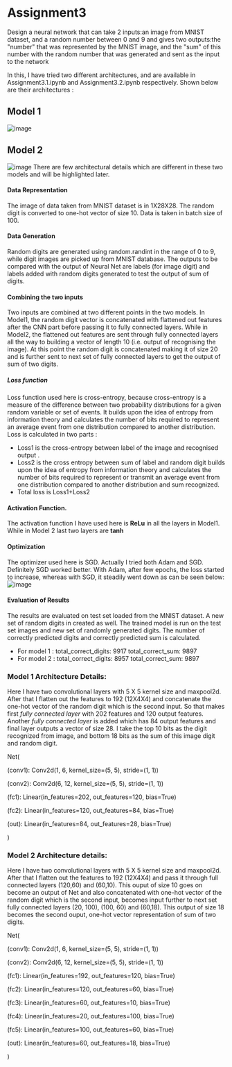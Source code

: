 # Assignment3
Design a neural network that can take 2 inputs:an image from MNIST dataset, and a random number between 0 and 9 and gives two outputs:the "number" that was represented by the MNIST image, and the "sum" of this number with the random number that was generated and sent as the input to the network

In this, I have tried two different architectures, and are available in Assignment3.1.ipynb and Assignment3.2.ipynb respectively. Shown below are their architectures :

## Model 1
![image](https://user-images.githubusercontent.com/82941475/119137853-e36a0380-ba5e-11eb-85f7-76180683f72a.png)
## Model 2
![image](https://user-images.githubusercontent.com/82941475/119109279-ab52c880-ba3e-11eb-82fa-43de2a2c47d6.png)
There are few architectural details which are different in these two models and will be highlighted later.
#### Data Representation
The image of data taken from MNIST dataset is in 1X28X28. The random digit is converted to one-hot vector of size 10. Data is taken in batch size of 100. 
#### Data Generation
Random digits are generated using random.randint in the range of 0 to 9, while digit images are picked up from MNIST database.
The outputs to be compared with the output of Neural Net are labels (for image digit) and labels added with random digits generated to test the output of sum of digits.
#### Combining the two inputs
Two inputs are combined at two different points in the two models. In Model1, the random digit vector is concatenated with flattened out features after the CNN part before passing it to fully connected layers. While in Model2, the flattened out features are sent through fully connected layers all the way to building a vector of length 10 (i.e. output of recognising the image). At this point the random digit is concatenated making it of size 20 and is further sent to next set of fully connected layers to get the output of sum of two digits.
##### Loss function
Loss function used here is cross-entropy, because cross-entropy is a measure of the difference between two probability distributions for a given random variable or set of events.  It builds upon the idea of entropy from information theory and calculates the number of bits required to represent an average event from one distribution compared to another distribution. Loss is calculated in two parts : 
* Loss1 is the cross-entropy between label of the image and recognised output .
* Loss2 is the cross entropy between sum of label and random digit builds upon the idea of entropy from information theory and calculates the number of bits required to represent or transmit an average event from one distribution compared to another distribution and sum recognized.
* Total loss is Loss1+Loss2
#### Activation Function.
The activation function I have used here is **ReLu** in all the layers in Model1. While in Model 2 last two layers are **tanh** 

#### Optimization
The optimizer used here is SGD. Actually I tried both Adam and SGD. Definitely SGD worked better. With Adam, after few epochs, the loss started to increase, whereas with SGD, it steadily went down as can be seen below:
![image](https://user-images.githubusercontent.com/82941475/119106424-f91a0180-ba3b-11eb-87d2-2468ef12ed7c.png)


#### Evaluation of Results
The results are evaluated on test set loaded from the MNIST dataset. A new set of random digits in created as well. The trained model is run on the test set images and new set of randomly generated digits. The number of correctly predicted digits and correctly predicted sum is calculated.
* For model 1 : total_correct_digits:  9917 total_correct_sum:  9897
* For model 2 : total_correct_digits:  8957 total_correct_sum:  9897

### Model 1 Architecture Details:

Here I have two convolutional layers with 5 X 5 kernel size and maxpool2d. After that I flatten out the features to 192 (12X4X4) and 
concatenate the one-hot vector of the random digit which is the second input. So that makes first *fully connected layer* with 202 features and 
120 output features. Another *fully connected layer* is added which has 84 output features and final layer outputs a vector of size 28. 
I take the top 10 bits as the  digit recognized from image, and bottom 18 bits as the sum of this image digit and random digit.
<p>Net(</p>
 <p> (conv1): Conv2d(1, 6, kernel_size=(5, 5), stride=(1, 1))</p>
  <p>  (conv2): Conv2d(6, 12, kernel_size=(5, 5), stride=(1, 1)) </p>
  <p>  (fc1): Linear(in_features=202, out_features=120, bias=True) </p>
  <p>  (fc2): Linear(in_features=120, out_features=84, bias=True) </p>
  <p>  (out): Linear(in_features=84, out_features=28, bias=True)</p>
<p>)</p>

### Model 2 Architecture details:
Here I have two convolutional layers with 5 X 5 kernel size and maxpool2d. After that I flatten out the features to 192 (12X4X4) and pass it through full connected layers (120,60) and (60,10). This ouput of size 10 goes on become an output of Net and also concatenated with one-hot vector of the random digit which is the second input, becomes input further to next set fully connected layers (20, 100), (100, 60) and (60,18). This output of size 18 becomes the second ouput, one-hot vector representation of sum of two digits.
 <p> Net(
 <p>   (conv1): Conv2d(1, 6, kernel_size=(5, 5), stride=(1, 1)) </p>
 <p> (conv2): Conv2d(6, 12, kernel_size=(5, 5), stride=(1, 1))</p>
  <p>  (fc1): Linear(in_features=192, out_features=120, bias=True)</p>
  <p> (fc2): Linear(in_features=120, out_features=60, bias=True)</p>
  <p> (fc3): Linear(in_features=60, out_features=10, bias=True)</p>
   <p> (fc4): Linear(in_features=20, out_features=100, bias=True)</p>
   <p> (fc5): Linear(in_features=100, out_features=60, bias=True)</p>
   <p> (out): Linear(in_features=60, out_features=18, bias=True)</p>
)

